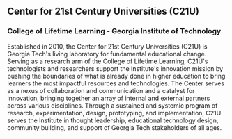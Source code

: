 ## Center for 21st Century Universities (C21U)
### College of Lifetime Learning - Georgia Institute of Technology

Established in 2010, the Center for 21st Century Universities (C21U) is Georgia Tech's living laboratory for fundamental educational change. Serving as a research arm of the College of Lifetime Learning, C21U's technologists and researchers support the Institute's innovation mission by pushing the boundaries of what is already done in higher education to bring learners the most impactful resources and technologies. The Center serves as a nexus of collaboration and communication and a catalyst for innovation, bringing together an array of internal and external partners across various disciplines. Through a sustained and systemic program of research, experimentation, design, prototyping, and implementation, C21U serves the Institute in thought leadership, educational technology design, community building, and support of Georgia Tech stakeholders of all ages.
